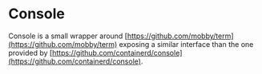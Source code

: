 # Console

Console is a small wrapper around [https://github.com/mobby/term](https://github.com/mobby/term) exposing a
similar interface than the one provided by [https://github.com/containerd/console](https://github.com/containerd/console).
